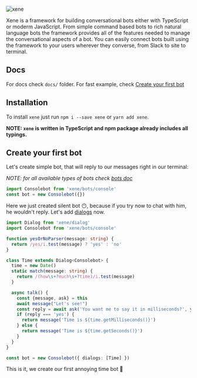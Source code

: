 ![xene](http://i.imgur.com/gMUjfBS.png)

Xene is a framework for building conversational bots either with TypeScript or moderm JavaScript. From simple command based bots to rich natural language bots the framework provides all of the features needed to manage the conversational aspects of a bot. You can easily connect bots built using the framework to your users wherever they converse, from Slack to site to terminal.

## Docs
For docs check `docs/` folder. For fast example, check [Create your first bot](#create-your-first-bot)

## Installation

To install `xene` just run `npm i --save xene` or `yarn add xene`.

__NOTE: `xene` is written in TypeScript and npm package already includes all typings.__

## Create your first bot

Let's create simple bot, that will reply to our messages right in our terminal:

_NOTE: for all available types of bots check [bots doc](docs/bots.md)_

```ts
import Consolebot from 'xene/bots/console'
const bot = new Consolebot({})
```

Here we just created silent bot 😶, because if you try now to chat with him, he wouldn't reply. Let's add [dialogs](docs/dialogs.md) now.

```ts
import Dialog from 'xene/dialog'
import Consolebot from 'xene/bots/console'

function yesOrNoParser(message: string) {
  return /yes/i.test(message) ? 'yes' : 'no'
}

class Time extends Dialog<Consolebot> {
  time = new Date()
  static match(message: string) {
    return /(how\s+?much\s+?time)/i.test(message)
  }

  async talk() {
    const {message, ask} = this
    await message("Let's see!")
    const reply = await ask('You want me to say it in milliseconds?', yesOrNoParser)
    if (reply === 'yes') {
      return message('Time is ${time.getMilliseconds()}')
    } else {
      return message('Time is ${time.getSeconds()}')
    }
  }
}

const bot = new Consolebot({ dialogs: [Time] })
```

This is it, we create our first annoying time bot 🤖
